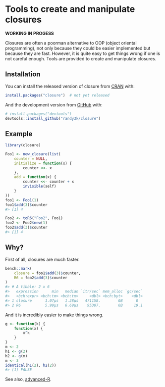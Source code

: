 <!-- README.md is generated from README.Rmd. Please edit that file -->

# Tools to create and manipulate closures

**WORKING IN PROGESS**

<!-- badges: start -->

<!-- badges: end -->

Closures are often a poorman alternative to OOP (object oriental programming), not only because they could be easier implemented but because they are fast. However, it is quite easy to get things wrong if one is not careful enough. Tools are provided to create and manipulate closures.

## Installation

You can install the released version of closure from [CRAN](https://CRAN.R-project.org) with:

``` r
install.packages("closure")  # not yet released
```

And the development version from [GitHub](https://github.com/) with:

``` r
# install.packages("devtools")
devtools::install_github("randy3k/closure")
```

## Example

``` r
library(closure)

Foo1 <- new_closure(list(
    counter = NULL,
    initialize = function(x) {
        counter <<- x
    },
    add = function(x) {
        counter <<- counter + x
        invisible(self)
    }
))
foo1 <- Foo1(1)
foo1$add(3)$counter
#> [1] 4

Foo2 <- toR6("Foo2", Foo1)
foo2 <- Foo2$new(1)
foo2$add(3)$counter
#> [1] 4
```

## Why?

First of all, closures are much faster.

``` r
bench::mark(
    closure = foo1$add(3)$counter,
    R6 = foo2$add(3)$counter
)
#> # A tibble: 2 x 6
#>   expression      min   median `itr/sec` mem_alloc `gc/sec`
#>   <bch:expr> <bch:tm> <bch:tm>     <dbl> <bch:byt>    <dbl>
#> 1 closure      1.07µs   1.28µs   471158.        0B      0  
#> 2 R6           5.99µs   6.69µs    95307.        0B     19.1
```

And it is incredibly easier to make things wrong.

``` r
g <- function(k) {
    function(x) {
        x^k
    }
}
m <- 2
h1 <- g(2)
h2 <- g(m)
m <- 3
identical(h1(2), h2(2))
#> [1] FALSE
```

See also, [advanced-R](https://adv-r.hadley.nz/function-factories.html#forcing-evaluation).
